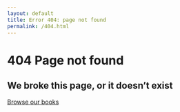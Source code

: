 ```yaml
---
layout: default
title: Error 404: page not found
permalink: /404.html
---
```



#  404 Page not found
## We broke this page, or it doesn’t exist
[Browse our books](/)
